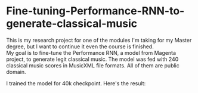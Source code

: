 # Fine-tuning-Performance-RNN-to-generate-classical-music

This is my research project for one of the modules I'm taking for my Master degree, but I want to continue it even the course is finished.  
My goal is to fine-tune the Performance RNN, a model from Magenta project, to generate legit classical music. 
The model was fed with 240 classical music scores in MusicXML file formats. All of them are public domain.

I trained the model for 40k checkpoint. 
Here's the result:



